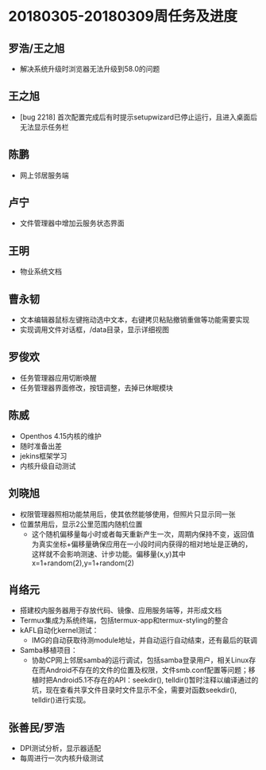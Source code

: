 # 20180305-20180309周任务及进度

## 罗浩/王之旭
- 解决系统升级时浏览器无法升级到58.0的问题

## 王之旭
- [bug 2218] 首次配置完成后有时提示setupwizard已停止运行，且进入桌面后无法显示任务栏

## 陈鹏
- 网上邻居服务端

## 卢宁
- 文件管理器中增加云服务状态界面

## 王明
- 物业系统文档

## 曹永韧
- 文本编辑器鼠标左键拖动选中文本，右键拷贝粘贴撤销重做等功能需要实现
- 实现调用文件对话框，/data目录，显示详细视图

## 罗俊欢
- 任务管理器应用切断唤醒
- 任务管理器界面修改，按钮调整，去掉已休眠模块

## 陈威
- Openthos 4.15内核的维护
- 随时准备出差
- jekins框架学习
- 内核升级自动测试

## 刘晓旭
- 权限管理器照相功能禁用后，使其依然能够使用，但照片只显示同一张
- 位置禁用后，显示2公里范围内随机位置
   - 这个随机偏移量每小时或者每天重新产生一次，周期内保持不变，返回值为真实坐标+偏移量确保应用在一小段时间内获得的相对地址是正确的，这样就不会影响测速、计步功能。偏移量(x,y)其中 x=1+random(2),y=1+random(2)

## 肖络元
- 搭建校内服务器用于存放代码、镜像、应用服务端等，并形成文档
- Termux集成为系统终端，包括termux-app和termux-styling的整合
- kAFL自动化kernel测试：
   - IMG的自动获取待测module地址，并自动运行自动结束，还有最后的联调
- Samba移植项目：
   - 协助CP网上邻居samba的运行调试，包括samba登录用户，相关Linux存在而Android不存在的文件的位置及权限，文件smb.conf配置等问题；移植时把Android5.1不存在的API：seekdir(), telldir()暂时注释以编译通过的坑，现在查看共享文件目录时文件显示不全，需要对函数seekdir(), telldir()进行实现。

## 张善民/罗浩
- DPI测试分析，显示器适配
- 每周进行一次内核升级测试
